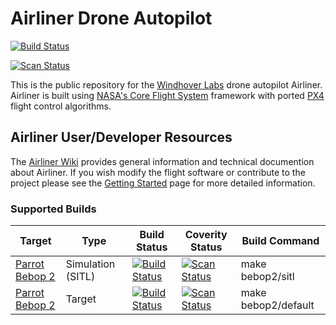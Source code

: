 # Airliner Drone Autopilot

[![Build Status](https://travis-ci.org/WindhoverLabs/airliner.svg?branch=integration%2FWINDEV-758-flight-test-12)](https://travis-ci.org/WindhoverLabs/airliner)

[![Scan Status](https://scan.coverity.com/projects/16394/badge.svg)](https://scan.coverity.com/projects/airliner)

This is the public repository for the [Windhover Labs](https://www.windhoverlabs.com/) drone autopilot Airliner. Airliner is built using [NASA's Core Flight System](https://github.com/nasa/cFS) framework with ported [PX4](https://github.com/PX4/Firmware) flight control algorithms.


## Airliner User/Developer Resources

The [Airliner Wiki](https://hangar.windhoverlabs.com/wiki/display/USR/Welcome) provides general information and technical documention about Airliner. If you wish modify the flight software or contribute to the project please see the [Getting Started](https://hangar.windhoverlabs.com/wiki/display/USR/Getting+Started) page for more detailed information.

### Supported Builds

| Target | Type | Build Status | Coverity Status | Build Command |
| ------ | ---  | ------------ | --------------- | ------------- |
| [Parrot Bebop 2](https://www.parrot.com/us/drones/parrot-bebop-2) | Simulation (SITL) | [![Build Status](https://travis-ci.org/WindhoverLabs/airliner.svg?branch=integration%2FWINDEV-758-flight-test-12)](https://travis-ci.org/WindhoverLabs/airliner) | [![Scan Status](https://scan.coverity.com/projects/16394/badge.svg)](https://scan.coverity.com/projects/airliner) | make bebop2/sitl |
| [Parrot Bebop 2](https://www.parrot.com/us/drones/parrot-bebop-2) | Target | [![Build Status](https://travis-ci.org/WindhoverLabs/airliner.svg?branch=integration%2FWINDEV-758-flight-test-12)](https://travis-ci.org/WindhoverLabs/airliner) | [![Scan Status](https://scan.coverity.com/projects/16394/badge.svg)](https://scan.coverity.com/projects/airliner) | make bebop2/default |
